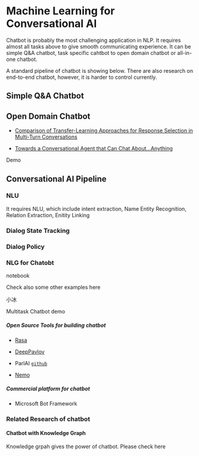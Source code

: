 # Machine Learning for Conversational AI


Chatbot is probably the most challenging application in NLP. It requires almost all tasks above to give smooth communicating experience.
It can be simple Q&A chatbot, task specific cahtbot to open domain chatbot or all-in-one chatbot. 

A standard pipeline of chatbot is showing below. There are also research on end-to-end chatbot, however, it is harder to control currently. 

## Simple Q&A Chatbot


## Open Domain Chatbot

* [Comparison of Transfer-Learning Approaches for Response Selection in Multi-Turn Conversations](http://workshop.colips.org/dstc7/papers/17.pdf)

* [Towards a Conversational Agent that Can Chat About…Anything](https://ai.googleblog.com/2020/01/towards-conversational-agent-that-can.html)

Demo

## Conversational AI Pipeline

### NLU

It requires NLU, which include intent extraction, Name Entity Recognition, Relation Extraction, Enitity Linking

### Dialog State Tracking

### Dialog Policy

### NLG for Chatobt

notebook  

Check also some other examples here

小冰

Multitask Chatbot demo



##### Open Source Tools for building chatbot

* [Rasa](https://rasa.com/)

* [DeepPavlov](http://deeppavlov.ai/)

* ParlAI [`github`](https://github.com/facebookresearch/ParlAI)

* [Nemo]()

##### Commercial platform for chatbot

* Microsoft Bot Framework

### Related Research of chatbot

#### Chatbot with Knowledge Graph

Knowledge grpah gives the power of chatbot. Please check here 




